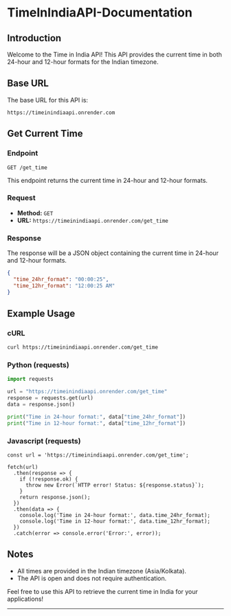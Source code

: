# TimeInIndiaAPI-Documentation

## Introduction

Welcome to the Time in India API! This API provides the current time in both 24-hour and 12-hour formats for the Indian timezone.

## Base URL

The base URL for this API is:

```
https://timeinindiaapi.onrender.com
```

## Get Current Time

### Endpoint

```
GET /get_time
```

This endpoint returns the current time in 24-hour and 12-hour formats.

### Request

- **Method:** `GET`
- **URL:** `https://timeinindiaapi.onrender.com/get_time`

### Response

The response will be a JSON object containing the current time in 24-hour and 12-hour formats.

```json
{
  "time_24hr_format": "00:00:25",
  "time_12hr_format": "12:00:25 AM"
}
```

## Example Usage

### cURL

```bash
curl https://timeinindiaapi.onrender.com/get_time
```

### Python (requests)

```python
import requests

url = "https://timeinindiaapi.onrender.com/get_time"
response = requests.get(url)
data = response.json()

print("Time in 24-hour format:", data["time_24hr_format"])
print("Time in 12-hour format:", data["time_12hr_format"])
```

### Javascript (requests)

```
const url = 'https://timeinindiaapi.onrender.com/get_time';

fetch(url)
  .then(response => {
    if (!response.ok) {
      throw new Error(`HTTP error! Status: ${response.status}`);
    }
    return response.json();
  })
  .then(data => {
    console.log('Time in 24-hour format:', data.time_24hr_format);
    console.log('Time in 12-hour format:', data.time_12hr_format);
  })
  .catch(error => console.error('Error:', error));
```

## Notes

- All times are provided in the Indian timezone (Asia/Kolkata).
- The API is open and does not require authentication.

Feel free to use this API to retrieve the current time in India for your applications!

---

